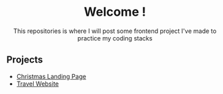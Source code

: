 <div align="center">
    <h1 align="center"> Welcome ! </h1>
    <p>This repositories is where I will post some frontend project I've made to practice my coding stacks</p>
</div>

## Projects

- [Christmas Landing Page](https://samxzhk.github.io/frontend-practice-websites/landing-page-christmas)
- [Travel Website](https://samxzhk.github.io/frontend-practice-websites/travel-website)
